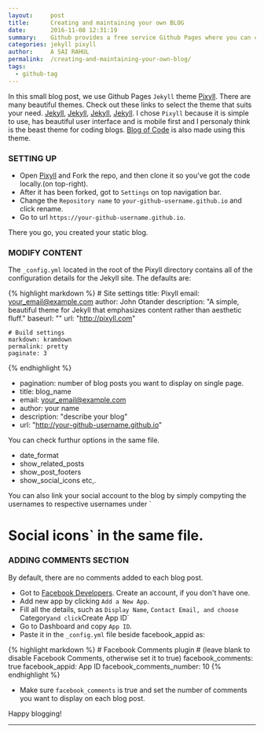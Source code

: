 ```yaml
---
layout:     post
title:      Creating and maintaining your own BLOG
date:       2016-11-08 12:31:19
summary:    Github provides a free service Github Pages where you can create static webpages easily.
categories: jekyll pixyll
author:     A SAI RAHUL
permalink:  /creating-and-maintaining-your-own-blog/
tags:
  - github-tag
---
```


In this small blog post, we use Github Pages `Jekyll` theme [Pixyll](https://github.com/johnotander/pixyll).
There are many beautiful themes. Check out these links to select the theme that suits your need.
[Jekyll](https://github.com/jekyll/jekyll/wiki/themes), [Jekyll](http://jekyllthemes.org), [Jekyll](https://jekyllthemes.io), [Jekyll](http://themes.jekyllrc.org).
I chose `Pixyll` because it is simple to use, has beautiful user interface and is mobile first and I personaly think is the beast theme for coding blogs. [Blog of Code](http://www.blogofcodes.com) is also made using this theme.

### SETTING UP

   * Open [Pixyll](https://github.com/johnotander/pixyll) and Fork the repo, and then clone it so you've got the code locally.(on top-right).
   * After it has been forked, got to `Settings` on top navigation bar.
   * Change the `Repository name` to `your-github-username.github.io` and click rename.
   * Go to url `https://your-github-username.github.io`.

There you go, you created your static blog.

### MODIFY CONTENT

The `_config.yml` located in the root of the Pixyll directory contains all of the configuration details for the Jekyll site. The defaults are:

{% highlight markdown %}
    # Site settings
    title: Pixyll
    email: your_email@example.com
    author: John Otander
    description: "A simple, beautiful theme for Jekyll that emphasizes content rather than aesthetic fluff."
    baseurl: ""
    url: "http://pixyll.com"

    # Build settings
    markdown: kramdown
    permalink: pretty
    paginate: 3
{% endhighlight %}

   * pagination: number of blog posts you want to display on single page.
   * title: blog_name
   * email: your_email@example.com
   * author: your name
   * description: "describe your blog"
   * url: "http://your-github-username.github.io"

You can check furthur options in the same file.

   * date_format
   * show_related_posts
   * show_post_footers
   * show_social_icons etc,.

You can also link your social account to the blog by simply compyting the usernames to respective usernames under `
# Social icons` in the same file.

### ADDING COMMENTS SECTION

By default, there are no comments added to each blog post.

   * Got to [Facebook Developers](https://developers.facebook.com/apps/). Create an account, if you don't have one.
   * Add new app by clicking `Add a New App`.
   * Fill all the details, such as `Display Name`, `Contact Email, and choose `Category` and click `Create App ID`
   * Go to Dashboard and copy `App ID`.
   * Paste it in the `_config.yml` file beside facebook_appid as:

{% highlight markdown %}
    # Facebook Comments plugin
    # (leave blank to disable Facebook Comments, otherwise set it to true)
    facebook_comments: true
    facebook_appid: App ID
    facebook_comments_number: 10
{% endhighlight %}

   * Make sure `facebook_comments` is true and set the number of comments you want to display on each blog post.


Happy blogging!


---
